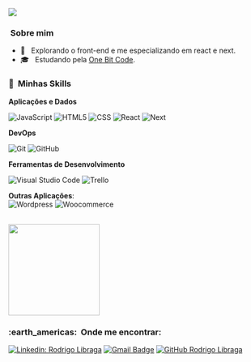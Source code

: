 
![](https://komarev.com/ghpvc/?username=rodrigolibragawebdev&color=006bed)

<h3> &nbsp;Sobre mim </h3>

- 🚀 &nbsp; Explorando o front-end e me especializando em react e next.
- 🎓 &nbsp; Estudando pela <a href="link da sua faculdade">One Bit Code</a>.

<h3> 🧰 &nbsp;Minhas Skills </h3>

**Aplicações e Dados**

  ![JavaScript](https://img.shields.io/badge/-JavaScript-333333?style=flat&logo=javascript)
  ![HTML5](https://img.shields.io/badge/-HTML5-333333?style=flat&logo=HTML5)
  ![CSS](https://img.shields.io/badge/-CSS-333333?style=flat&logo=CSS3&logoColor=1572B6)
  ![React](https://img.shields.io/badge/-React-333333?style=flat&logo=react)
  ![Next](https://img.shields.io/badge/-Next-333333?style=flat&logo=next.js)

**DevOps**

  ![Git](https://img.shields.io/badge/-Git-333333?style=flat&logo=git)
  ![GitHub](https://img.shields.io/badge/-GitHub-333333?style=flat&logo=github)

**Ferramentas de Desenvolvimento**

  ![Visual Studio Code](https://img.shields.io/badge/-Visual%20Studio%20Code-333333?style=flat&logo=visual-studio-code&logoColor=007ACC)
  ![Trello](https://img.shields.io/badge/-Trello-333333?style=flat&logo=trello&logoColor=007ACC)
  
  **Outras Aplicações**:  
   ![Wordpress](https://img.shields.io/badge/-Wordpress-blue?style=flat&logo=wordpress)
   ![Woocommerce](https://img.shields.io/badge/-Woocommerce-purple?style=flat&logo=woocommerce)

<br/>

<a href="https://github.com/VanessaSwerts">
  <img height="180em" src="https://github-readme-stats.vercel.app/api?username=rodrigolibragawebdev&theme=dracula&show_icons=true" />
</a>

<br/>

<h3> :earth_americas: &nbsp;Onde me encontrar: </h3> 

[![Linkedin: Rodrigo Libraga](https://img.shields.io/badge/-rodrigolibraga-blue?style=flat-square&logo=Linkedin&logoColor=white&link=https://www.linkedin.com/in/rodrigo-libraga-fernandes-23741212b/)](https://www.linkedin.com/in/rodrigo-libraga-fernandes-23741212b/)
[![Gmail Badge](https://img.shields.io/badge/-rodrigolibragawebdev@gmail.com-006bed?style=flat-square&logo=Gmail&logoColor=white&link=mailto:rodrigolibragawebdev@gmail.com)](mailto:rodrigolibragawebdev@gmail.com)
[![GitHub Rodrigo Libraga]( https://img.shields.io/github/followers/VanessaSwerts?label=follow&style=social)](https://github.com/rodrigolibragawebdev/rodrigolibragawebdev)
